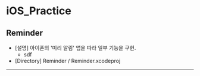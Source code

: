 # iOS_Practice

## Reminder

- [설명] 아이폰의 '미리 알림' 앱을 따라 일부 기능을 구현.
  - sdf
- [Directory] Reminder / Reminder.xcodeproj

***
